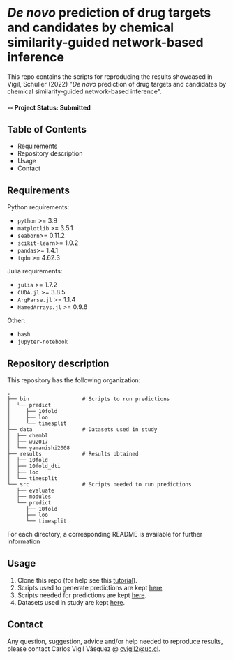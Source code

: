 # *De novo* prediction of drug targets and candidates by chemical similarity-guided network-based inference
This repo contains the scripts for reproducing the results showcased in Vigil, Schuller (2022) "_De novo_ prediction of drug targets and candidates by chemical similarity-guided network-based inference".

#### -- Project Status: Submitted

## Table of Contents
- Requirements
- Repository description
- Usage
- Contact

## Requirements

Python requirements:
- `python` >= 3.9
- `matplotlib` >= 3.5.1
- `seaborn`>= 0.11.2
- `scikit-learn`>= 1.0.2
- `pandas`>= 1.4.1
- `tqdm` >= 4.62.3

Julia requirements:
- `julia` >= 1.7.2
- `CUDA.jl` >= 3.8.5
- `ArgParse.jl` >= 1.1.4
- `NamedArrays.jl` >= 0.9.6

Other:
- `bash`
- `jupyter-notebook`

## Repository description
This repository has the following organization:
```
.
├── bin                 # Scripts to run predictions
│  └── predict
│     ├── 10fold
│     ├── loo
│     └── timesplit
├── data                # Datasets used in study
│  ├── chembl
│  ├── wu2017
│  └── yamanishi2008
├── results             # Results obtained
│  ├── 10fold
│  ├── 10fold_dti
│  ├── loo
│  └── timesplit
└── src                 # Scripts needed to run predictions
   ├── evaluate
   ├── modules
   └── predict
      ├── 10fold
      ├── loo
      └── timesplit
```
For each directory, a corresponding README is available for further information

## Usage

1. Clone this repo (for help see this [tutorial](https://help.github.com/articles/cloning-a-repository/)).
2. Scripts used to generate predictions are kept [here](bin/).
3. Scripts needed for predictions are kept [here](src/).
4. Datasets used in study are kept [here](data/).

## Contact
Any question, suggestion, advice and/or help needed to reproduce results, please contact Carlos Vigil Vásquez @ cvigil2@uc.cl.

